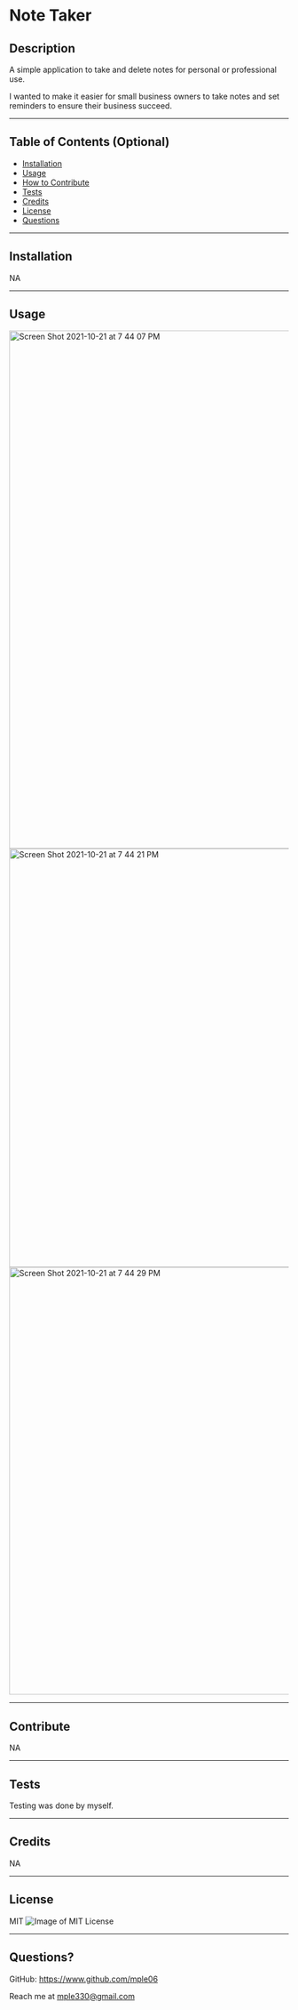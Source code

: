 # Note Taker

## Description

A simple application to take and delete notes for personal or professional use.

I wanted to make it easier for small business owners to take notes and set reminders to ensure their business succeed.
 
---

## Table of Contents (Optional)

- [Installation](#installation)
- [Usage](#usage)
- [How to Contribute](#contribute)
- [Tests](#tests)
- [Credits](#credits)
- [License](#license)
- [Questions](#questions)

---

## Installation

NA

---

## Usage


<img width="932" alt="Screen Shot 2021-10-21 at 7 44 07 PM" src="https://user-images.githubusercontent.com/90426657/138379915-a841d9e4-3534-4d4b-9103-de7ff77761c9.png">

<img width="753" alt="Screen Shot 2021-10-21 at 7 44 21 PM" src="https://user-images.githubusercontent.com/90426657/138379918-2a8021a2-35c2-4eb5-b4da-49e733febb81.png">

<img width="769" alt="Screen Shot 2021-10-21 at 7 44 29 PM" src="https://user-images.githubusercontent.com/90426657/138379919-dca8a0b0-dbaf-49f0-8f87-1cd3098daf7a.png">

---

## Contribute

NA

---

## Tests

Testing was done by myself.

---

## Credits

NA

---

## License

MIT ![Image of MIT License](https://img.shields.io/badge/License-MIT-blue.svg)

---

## Questions?

GitHub: https://www.github.com/mple06

Reach me at mple330@gmail.com
